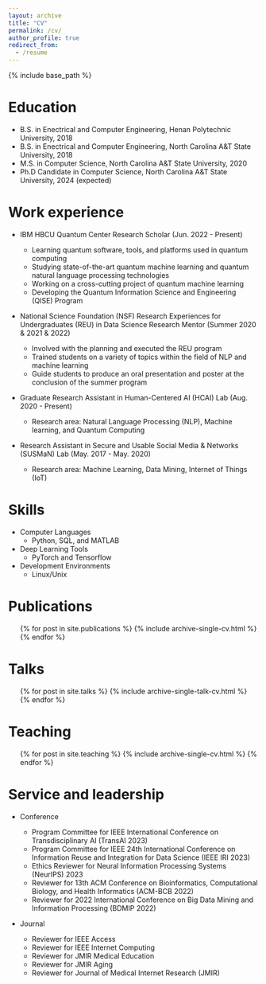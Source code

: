 ```yaml
---
layout: archive
title: "CV"
permalink: /cv/
author_profile: true
redirect_from:
  - /resume
---
```


{% include base_path %}

Education
======
* B.S. in Enectrical and Computer Engineering, Henan Polytechnic University, 2018
* B.S. in Enectrical and Computer Engineering, North Carolina A&T State University, 2018
* M.S. in Computer Science, North Carolina A&T State University, 2020
* Ph.D Candidate in Computer Science, North Carolina A&T State University, 2024 (expected)

Work experience
======
* IBM HBCU Quantum Center Research Scholar  (Jun. 2022 - Present)
  * Learning quantum software, tools, and platforms used in quantum computing
  * Studying state-of-the-art quantum machine learning and quantum natural language processing technologies
  * Working on a cross-cutting project of quantum machine learning
  * Developing the Quantum Information Science and Engineering (QISE) Program

* National Science Foundation (NSF) Research Experiences for Undergraduates (REU) in Data Science Research Mentor (Summer 2020 & 2021 & 2022)
  * Involved with the planning and executed the REU program
  * Trained students on a variety of topics within the field of NLP and machine learning 
  * Guide students to produce an oral presentation and poster at the conclusion of the summer program
  
* Graduate Research Assistant in Human-Centered AI (HCAI) Lab (Aug. 2020 - Present)
  * Research area: Natural Language Processing (NLP), Machine learning, and Quantum Computing

* Research Assistant in Secure and Usable Social Media & Networks (SUSMaN) Lab (May. 2017 - May. 2020)
  * Research area: Machine Learning, Data Mining, Internet of Things (IoT)

  
Skills
======
* Computer Languages 
  * Python, SQL, and MATLAB
* Deep Learning Tools
  * PyTorch and Tensorflow
* Development Environments
  * Linux/Unix

Publications
======
  <ul>{% for post in site.publications %}
    {% include archive-single-cv.html %}
  {% endfor %}</ul>
  
Talks
======
  <ul>{% for post in site.talks %}
    {% include archive-single-talk-cv.html %}
  {% endfor %}</ul>
  
Teaching
======
  <ul>{% for post in site.teaching %}
    {% include archive-single-cv.html %}
  {% endfor %}</ul>
  
Service and leadership
======
* Conference
  * Program Committee for IEEE International Conference on Transdisciplinary AI (TransAI 2023)
  * Program Committee for IEEE 24th International Conference on Information Reuse and Integration for Data Science (IEEE IRI 2023)
  * Ethics Reviewer for Neural Information Processing Systems (NeurIPS) 2023
  * Reviewer for 13th ACM Conference on Bioinformatics, Computational Biology, and Health Informatics (ACM-BCB 2022)
  * Reviewer for 2022 International Conference on Big Data Mining and Information Processing (BDMIP 2022)

* Journal
  * Reviewer for IEEE Access 
  * Reviewer for IEEE Internet Computing 
  * Reviewer for JMIR Medical Education 
  * Reviewer for JMIR Aging 
  * Reviewer for Journal of Medical Internet Research (JMIR) 
